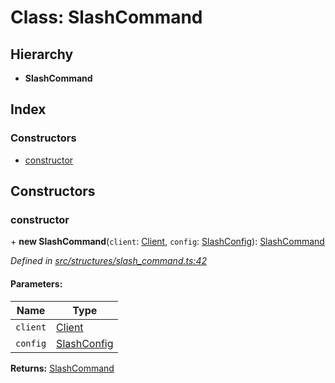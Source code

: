 # Class: SlashCommand

## Hierarchy

* **SlashCommand**

## Index

### Constructors

* [constructor](_structures_slash_command_.slashcommand.md#constructor)

## Constructors

### constructor

\+ **new SlashCommand**(`client`: [Client](_websocket_.client.md), `config`: [SlashConfig](../interfaces/_structures_slash_command_.slashconfig.md)): [SlashCommand](_structures_slash_command_.slashcommand.md)

*Defined in [src/structures/slash_command.ts:42](https://github.com/ourcord/ourcord/blob/6675e55/src/structures/slash_command.ts#L42)*

#### Parameters:

Name | Type |
------ | ------ |
`client` | [Client](_websocket_.client.md) |
`config` | [SlashConfig](../interfaces/_structures_slash_command_.slashconfig.md) |

**Returns:** [SlashCommand](_structures_slash_command_.slashcommand.md)
